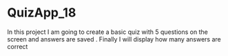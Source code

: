 # QuizApp_18
In this project I am going to create a basic quiz with 5 questions on the screen and answers are saved . Finally I will display how many answers are correct

